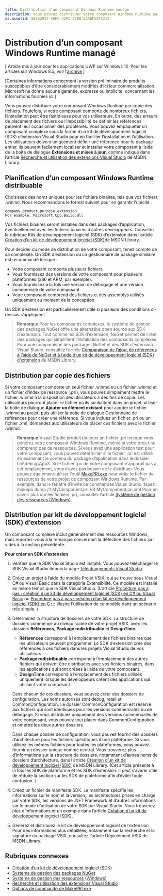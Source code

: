```yaml
---
title: Distribution d’un composant Windows Runtime managé
description: Vous pouvez distribuer votre composant Windows Runtime par copie des fichiers.
ms.assetid: 80262992-89FC-42FC-8298-5AABF58F8212
---
```



# Distribution d’un composant Windows Runtime managé


\[ Article mis à jour pour les applications UWP sur Windows 10. Pour les articles sur Windows 8.x, voir l’[archive](http://go.microsoft.com/fwlink/p/?linkid=619132) \]


\[Certaines informations concernent la version préliminaire de produits susceptibles d’être considérablement modifiés d’ici leur commercialisation. Microsoft ne donne aucune garantie, expresse ou implicite, concernant les informations fournies ici.\]

Vous pouvez distribuer votre composant Windows Runtime par copie des fichiers. Toutefois, si votre composant comporte de nombreux fichiers, l’installation peut être fastidieuse pour vos utilisateurs. En outre, des erreurs de placement des fichiers ou l’impossibilité de définir les références peuvent leur occasionner des problèmes. Vous pouvez empaqueter un composant complexe sous la forme d’un kit de développement logiciel (SDK) d’extension Visual Studio pour en faciliter l’installation et l’utilisation. Les utilisateurs doivent uniquement définir une référence pour le package entier. Ils peuvent facilement localiser et installer votre composant à l’aide de la boîte de dialogue **Extensions et mises à jour**, comme indiqué dans l’article [Recherche et utilisation des extensions Visual Studio](https://msdn.microsoft.com/library/vstudio/dd293638.aspx) de MSDN Library.

## Planification d’un composant Windows Runtime distribuable

Choisissez des noms uniques pour les fichiers binaires, tels que vos fichiers .winmd. Nous recommandons le format suivant pour en garantir l’unicité :

``` syntax
company.product.purpose.extension
For example: Microsoft.Cpp.Build.dll
```

Vos fichiers binaires seront installés dans des packages d’application, éventuellement avec les fichiers binaires d’autres développeurs. Consultez la rubrique Kits de développement logiciel (SDK) d’extension dans l’article [Création d’un kit de développement logiciel (SDK)](https://msdn.microsoft.com/library/hh768146.aspx)de MSDN Library.

Pour décider du mode de distribution de votre composant, tenez compte de sa complexité. Un SDK d’extension ou un gestionnaire de package similaire est recommandé lorsque :

-   Votre composant comporte plusieurs fichiers.
-   Vous fournissez des versions de votre composant pour plusieurs plateformes (x86 et ARM, par exemple).
-   Vous fournissez à la fois une version de débogage et une version commerciale de votre composant.
-   Votre composant comprend des fichiers et des assemblys utilisés uniquement au moment de la conception.

Un SDK d’extension est particulièrement utile si plusieurs des conditions ci-dessus s’appliquent.

> **Remarque** Pour les composants complexes, le système de gestion des packages NuGet offre une alternative open source aux SDK d’extension. Tout comme les SDK d’extension, NuGet permet de créer des packages qui simplifient l’installation des composants complexes. Pour une comparaison des packages NuGet et des SDK d’extension Visual Studio, consultez l’article [Comparaison de l’ajout de références à l’aide de NuGet et à l’aide d’un kit de développement logiciel (SDK) d’extension](https://msdn.microsoft.com/library/jj161096.aspx) de MSDN Library.

## Distribution par copie des fichiers

Si votre composant comporte un seul fichier .winmd ou un fichier .winmd et un fichier d’index de ressource (.pri), vous pouvez simplement mettre le fichier .winmd à la disposition des utilisateurs à des fins de copie. Les utilisateurs pourront placer le fichier où ils souhaitent dans un projet, utiliser la boîte de dialogue **Ajouter un élément existant** pour ajouter le fichier .winmd au projet, puis utiliser la boîte de dialogue Gestionnaire de références pour créer une référence. Si vous incluez un fichier .pri ou un fichier .xml, demandez aux utilisateurs de placer ces fichiers avec le fichier .winmd.

> **Remarque** Visual Studio produit toujours un fichier .pri lorsque vous générez votre composant Windows Runtime, même si votre projet ne comprend pas de ressources. Si vous avez une application test pour votre composant, vous pouvez déterminer si le fichier .pri est utilisé en examinant le contenu du package d’application dans le dossier bin\debug\AppX. Si le fichier .pri de votre composant n’apparaît pas à cet emplacement, vous n’avez pas besoin de le distribuer. Vous pouvez également utiliser l’outil [MakePRI.exe](https://msdn.microsoft.com/library/windows/apps/jj552945.aspx) pour vider le fichier de ressources de votre projet de composant Windows Runtime. Par exemple, dans la fenêtre d’invite de commandes Visual Studio, tapez : makepri dump /if MyComponent.pri /of MyComponent.pri.xml Pour en savoir plus sur les fichiers .pri, consultez l’article [Système de gestion des ressources (Windows)](https://msdn.microsoft.com/library/windows/apps/jj552947.aspx).

## Distribution par kit de développement logiciel (SDK) d’extension

Un composant complexe inclut généralement des ressources Windows, mais reportez-vous à la remarque concernant la détection des fichiers .pri vides à la section précédente.

**Pour créer un SDK d’extension**

1.  Vérifiez que le SDK Visual Studio est installé. Vous pouvez télécharger le SDK Visual Studio depuis la page [Téléchargements Visual Studio](https://www.visualstudio.com/downloads/download-visual-studio-vs).
2.  Créez un projet à l’aide du modèle Projet VSIX, qui se trouve sous Visual C# ou Visual Basic dans la catégorie Extensibilité. Ce modèle est installé en même temps que le SDK Visual Studio. (L’article [Procédure pas à pas : création d’un kit de développement logiciel (SDK) en C# ou Visual Basic](https://msdn.microsoft.com/library/jj127119.aspx) ou [Procédure pas à pas : création d’un kit de développement logiciel (SDK) en C++](https://msdn.microsoft.com/library/jj127117.aspx) illustre l’utilisation de ce modèle dans un scénario très simple. )
3.  Déterminez la structure de dossiers de votre SDK. La structure de dossiers commence au niveau racine de votre projet VSIX, avec les dossiers **Références**, **Package redistribuable** et **DesignTime**.

    -   **Références** correspond à l’emplacement des fichiers binaires que les utilisateurs peuvent programmer. Le SDK d’extension crée des références à ces fichiers dans les projets Visual Studio de vos utilisateurs.
    -   **Package redistribuable** correspond à l’emplacement des autres fichiers qui doivent être distribuées avec vos fichiers binaires, dans les applications qui sont créées à l’aide de votre composant.
    -   **DesignTime** correspond à l’emplacement des fichiers utilisés uniquement lorsque les développeurs créent des applications qui utilisent votre composant.

    Dans chacun de ces dossiers, vous pouvez créer des dossiers de configuration. Les noms autorisés sont debug, retail et CommonConfiguration. Le dossier CommonConfiguration est réservé aux fichiers qui sont identiques pour les versions commerciales ou de débogage. Si vous distribuez uniquement des versions commerciales de votre composant, vous pouvez tout placer dans CommonConfiguration et omettre les deux autres dossiers.

    Dans chaque dossier de configuration, vous pouvez fournir des dossiers d’architecture pour les fichiers spécifiques d’une plateforme. Si vous utilisez les mêmes fichiers pour toutes les plateformes, vous pouvez fournir un dossier unique nommé neutral. Vous trouverez plus d’informations sur la structure de dossiers, notamment d’autres noms de dossiers d’architecture, dans l’article [Création d’un kit de développement logiciel (SDK)](https://msdn.microsoft.com/library/hh768146.aspx) de MSDN Library. (Cet article présente à la fois les SDK de plateforme et les SDK d’extension. Il peut s’avérer utile de réduire la section sur les SDK de plateforme afin d’éviter toute confusion. )

4.  Créez un fichier de manifeste SDK. Le manifeste spécifie les informations sur le nom et la version, les architectures prises en charge par votre SDK, les versions de .NET Framework et d’autres informations sur le mode d’utilisation de votre SDK par Visual Studio. Vous trouverez plus d’informations et un exemple dans l’article [Création d’un kit de développement logiciel (SDK)](https://msdn.microsoft.com/library/hh768146.aspx).
5.  Générez et distribuez le kit de développement logiciel de l’extension. Pour des informations plus détaillées, notamment sur la recherche et la signature du package VSIX, consultez l’article Déploiement VSIX de MSDN Library.

## Rubriques connexes

* [Création d’un kit de développement logiciel (SDK)](https://msdn.microsoft.com/library/hh768146.aspx)
* [Système de gestion des packages NuGet](https://github.com/NuGet/Home)
* [Système de gestion des ressources (Windows)](https://msdn.microsoft.com/library/windows/apps/jj552947.aspx)
* [Recherche et utilisation des extensions Visual Studio](https://msdn.microsoft.com/library/dd293638.aspx)
* [Options de commande de MakePRI.exe](https://msdn.microsoft.com/library/windows/apps/jj552945.aspx)



<!--HONumber=Mar16_HO1-->


